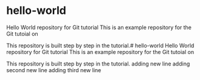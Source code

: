 # hello-world
Hello World repository for Git tutorial
This is an example repository for the Git tutoial on

This repository is built step by step in the tutorial.# hello-world
Hello World repository for Git tutorial
This is an example repository for the Git tutoial on

This repository is built step by step in the tutorial.
adding new line
adding second new line
adding third new line